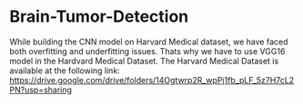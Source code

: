# Brain-Tumor-Detection

While building the CNN model on Harvard Medical dataset, we have faced both overfitting and underfitting issues.
Thats why we have to use VGG16 model in the Hardvard Medical Dataset. 
The Harvard Medical Dataset is available at the following link: https://drive.google.com/drive/folders/14Ogtwrp2R_wpPj1fb_pLF_5z7H7cL2PN?usp=sharing
